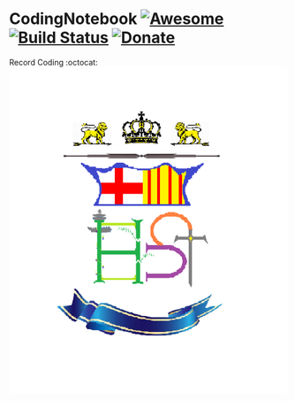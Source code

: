 # CodingNotebook [![Awesome](https://cdn.rawgit.com/sindresorhus/awesome/d7305f38d29fed78fa85652e3a63e154dd8e8829/media/badge.svg)](https://GitHub.com/sindresorhus/awesomes) [![Build Status](https://img.shields.io/travis/Kikobeats/awesome-github/master.svg?style=flat-square)](https://travis-ci.org/Kikobeats/awesome-GitHubs) [![Donate](https://img.shields.io/badge/donate-paypal-blue.svg?style=flat-square)](https://paypal.me/kikobeatss)

<div align=left> Record Coding :octocat:</div>

<div align=center><img width="550" height="590" src="https://github.com/harrytsz/CodingNotebook/blob/master/Pictures/PIC.PNG"/></div>

